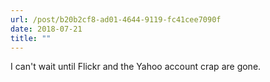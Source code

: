 ```yaml
---
url: /post/b20b2cf8-ad01-4644-9119-fc41cee7090f
date: 2018-07-21
title: ""
---
```


I can't wait until Flickr and the Yahoo account crap are gone. 